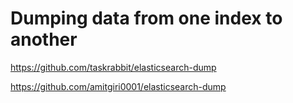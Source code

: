 # Dumping data from one index to another
  https://github.com/taskrabbit/elasticsearch-dump
  
  https://github.com/amitgiri0001/elasticsearch-dump
